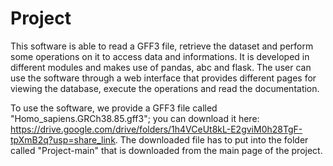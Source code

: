 # Project

This software is able to read a GFF3 file, retrieve the dataset and perform some operations on it to access data and informations.
It is developed in different modules and makes use of pandas, abc and flask.
The user can use the software through a web interface that provides different pages for viewing the database, execute the operations and read the documentation.

To use the software, we provide a GFF3 file called "Homo_sapiens.GRCh38.85.gff3"; you can download it here: https://drive.google.com/drive/folders/1h4VCeUt8kL-E2gviM0h28TgF-tpXmB2q?usp=share_link. The downloaded file has to put into the folder called "Project-main" that is downloaded from the main page of the project.
